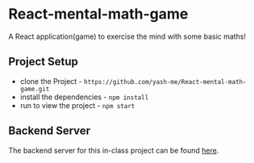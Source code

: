 # React-mental-math-game

A React application(game) to exercise the mind with some basic maths!

## Project Setup

* clone the Project - `https://github.com/yash-me/React-mental-math-game.git`
* install the dependencies - `npm install`
* run to view the project - `npm start`

## Backend Server
The backend server for this in-class project can be found [here](https://github.com/udacity/reactnd-contacts-server).
